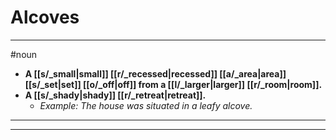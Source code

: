 # Alcoves
---
#noun
- **A [[s/_small|small]] [[r/_recessed|recessed]] [[a/_area|area]] [[s/_set|set]] [[o/_off|off]] from a [[l/_larger|larger]] [[r/_room|room]].**
- **A [[s/_shady|shady]] [[r/_retreat|retreat]].**
	- _Example: The house was situated in a leafy alcove._
---
---
